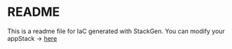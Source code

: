 # README
This is a readme file for IaC generated with StackGen.
You can modify your appStack -> [here](http://main.dev.stackgen.com/appstacks/882219a9-a60d-4f01-9f49-9bd73d0e8334)
